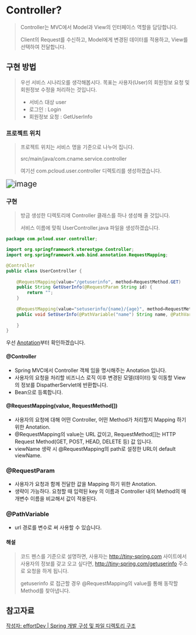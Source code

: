 # Controller?

> Controller는 MVC에서 Model과 View의 인터페이스 역할을 담당합니다.
>
> Client의 Request를 수신하고, Model에게 변경된 데이터를 적용하고, View를 선택하여 전달합니다.





## 구현 방법

> 우선 서비스 시나리오를 생각해봅시다. 목표는 사용자(User)의 회원정보 요청 및 회원정보 수정을 처리하는 것입니다. 
>
> - 서비스 대상 user
> - 로그인 : Login
> - 회원정보 요청 : GetUserInfo



### 프로젝트 위치

> 프로젝트 위치는 서비스 명을 기준으로 나누어 집니다.
>
> src/main/java/com.cname.service.controller
>
> 여기선 com.pcloud.user.controller 디렉토리를 생성하겠습니다.



<img src="https://user-images.githubusercontent.com/22608825/98464587-4b65a480-2207-11eb-9557-2fc91480fec1.png" alt="image" style="zoom:150%;" />



### 구현

>방금 생성한 디렉토리에 Controller 클래스를 하나 생성해 줄 것입니다.
>
>서비스 이름에 맞춰 UserController.java 파일을 생성하겠습니다.



```java
package com.pcloud.user.controller;

import org.springframework.stereotype.Controller;
import org.springframework.web.bind.annotation.RequestMapping;

@Controller
public class UserController {
    
    @RequestMapping(value="/getuserinfo", method=RequestMethod.GET)
    public String GetUserInfo(@RequestParam String id) {
        return "";
    }
    
    @RequestMapping(value="setuserinfo/{name}/{age}", method=RequestMethod.POST)
    public void SetUserInfo(@PathVariable("name") String name, @PathVariable("age"), String age) {
        
    }
}
```



우선 [Anotation](https://github.com/PCloud63514/WebProject-Learn/blob/master/BackEnd/Spring/Anotation%20%EC%A2%85%EB%A5%98.md)부터 확인하겠습니다. 



#### @Controller

- Spring MVC에서 Controller 객체 임을 명시해주는 Anotation 입니다.
-  사용자의 요청을 처리할 비즈니스 로직 이후 변경된 모델(데이터) 및 이동할 View의 정보를 DispatherServlet에 반환합니다.
- Bean으로 등록합니다.



#### @RequestMapping(value, RequestMethod[])

- 사용자의 요청에 대해 어떤 Controller, 어떤 Method가 처리할지 Mapping 하기 위한 Anotation.
- @RequestMapping의 value는 URL 값이고, RequestMethod[]는 HTTP Request Method(GET, POST, HEAD, DELETE 등) 값 입니다.
- viewName 생략 시 @RequestMapping의 path로 설정한 URL이 default viewName.



### @RequestParam

- 사용자가 요청과 함께 전달한 값을 Mapping 하기 위한 Anotation.
- 생략이 가능하다. 요청할 때 입력된 key 의 이름과 Controller 내의 Method의 매개변수 이름을 비교해서 값이 적용된다.



### @PathVariable

- url 경로를 변수로 써 사용할 수 있습니다.

#### 해설

>코드 펜스를 기준으로 설명하면,  사용자는 http://tiny-spring.com 사이트에서 사용자의 정보를 갖고 오고 싶다면, http://tiny-spring.com/getuserinfo 주소로 요청을 하게 됩니다.
>
>getuserinfo 로 접근할 경우 @RequestMapping의 value를 통해 동작할 Method를 찾아냅니다.
>
>
>
>
>
>

## 참고자료

[작성자: effortDev | Spring 개발 구성 및 파일 디렉토리 구조](https://shlee0882.tistory.com/127)